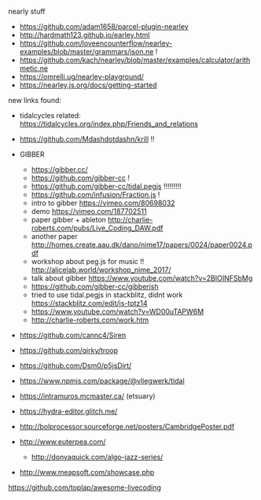 nearly stuff
- https://github.com/adam1658/parcel-plugin-nearley
- http://hardmath123.github.io/earley.html
- https://github.com/loveencounterflow/nearley-examples/blob/master/grammars/json.ne !
- https://github.com/kach/nearley/blob/master/examples/calculator/arithmetic.ne
- https://omrelli.ug/nearley-playground/
- https://nearley.js.org/docs/getting-started

new links found:

- tidalcycles related: https://tidalcycles.org/index.php/Friends_and_relations

- https://github.com/Mdashdotdashn/krill !!
- GIBBER
  - https://gibber.cc/
  - https://github.com/gibber-cc !
  - https://github.com/gibber-cc/tidal.pegjs !!!!!!!!!
  - https://github.com/infusion/Fraction.js !
  - intro to gibber https://vimeo.com/80698032
  - demo https://vimeo.com/187702511
  - paper gibber + ableton http://charlie-roberts.com/pubs/Live_Coding_DAW.pdf
  - another paper http://homes.create.aau.dk/dano/nime17/papers/0024/paper0024.pdf
  - workshop about peg.js for music !! http://alicelab.world/workshop_nime_2017/
  - talk about gibber https://www.youtube.com/watch?v=2BIOINFSbMg
  - https://github.com/gibber-cc/gibberish
  - tried to use tidal.pegjs in stackblitz, didnt work https://stackblitz.com/edit/js-tptz14
  - https://www.youtube.com/watch?v=WD00uTAPW6M
  - http://charlie-roberts.com/work.htm
- https://github.com/cannc4/Siren
- https://github.com/qirky/troop
- https://github.com/Dsm0/p5jsDirt/
- https://www.npmjs.com/package/@vliegwerk/tidal
- https://intramuros.mcmaster.ca/ (etsuary)
- https://hydra-editor.glitch.me/
- http://bolprocessor.sourceforge.net/posters/CambridgePoster.pdf
- http://www.euterpea.com/
  - http://donyaquick.com/algo-jazz-series/
- http://www.meapsoft.com/showcase.php

https://github.com/toplap/awesome-livecoding